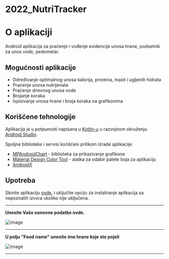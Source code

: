 # 2022_NutriTracker

# O aplikaciji
Android aplikacija za praćenje i vođenje evidencije unosa hrane, podsetnik za unos vode, pedometar.

## Mogućnosti aplikacije

+ Određivanje optimalnog unosa kalorija, proteina, masti i ugljenih hidrata
+ Praćenje unosa nutrijenata
+ Praćenje dnevnog unosa vode
+ Brojanje koraka
+ Ispisivanje unosa hrane i broja koraka na grafikonima

## Korišćene tehnologije

Aplikacija je u potpunosti napisana u [Kotlin-u](https://kotlinlang.org/) u razvojnom okruženju [Android Studio](https://developer.android.com/studio).

Spoljne biblioteke i servisi korišćeni prilikom izrade aplikacije: 
+ [MPAndroidChart](https://github.com/PhilJay/MPAndroidChart) - biblioteka za prikazivanje grafikona
+ [Material Design Color Tool](https://material.io/resources/color/#!/) - alatka za odabir palete boja za aplikaciju
+ [AndroidX](https://github.com/androidx/androidx) 

## Upotreba

Skinite aplikaciju [ovde](), i uključite opciju za instaliranje aplikacija sa nepoznatih izvora ukoliko nije uključena.

---

**Unesite Vaše osnovne podatke ovde.**

![image](https://user-images.githubusercontent.com/62253006/166939788-ad9c88f3-5301-4314-99e4-a60ded8d0f29.png)

---
**U polju "Food name" unesite ime hrane koje ste pojeli**

![image](https://user-images.githubusercontent.com/62253006/166946378-c9a078a0-cfb3-47df-a8b0-057acd1f03f2.png)

---

